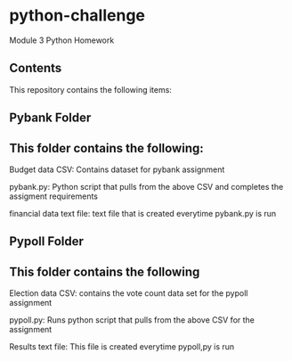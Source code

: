 # python-challenge
 Module 3 Python Homework

 ## Contents

 This repository contains the following items:

## Pybank Folder
## This folder contains the following:
Budget data CSV: Contains dataset for pybank assignment

pybank.py: Python script that pulls from the above CSV and completes the assigment requirements

financial data text file: text file that is created everytime pybank.py is run

## Pypoll Folder
## This folder contains the following
Election data CSV: contains the vote count data set for the pypoll assignment

pypoll.py: Runs python script that pulls from the above CSV for the assignment

Results text file: This file is created everytime pypoll,py is run
